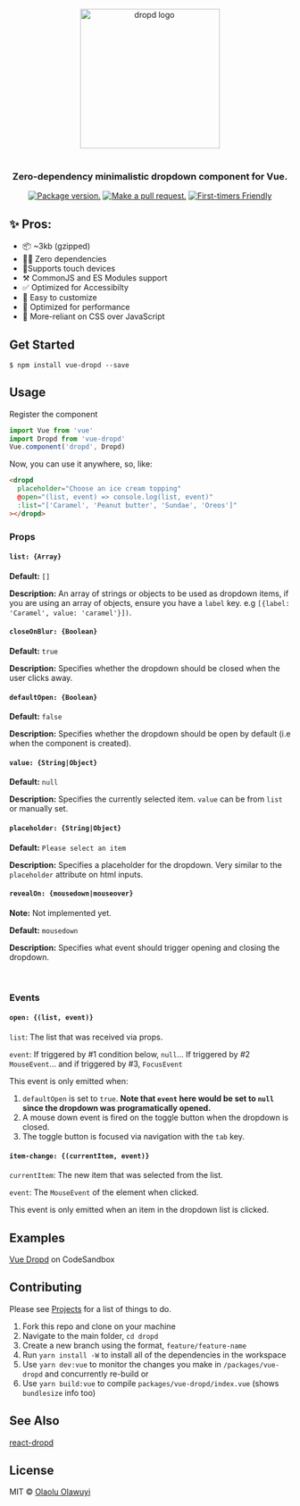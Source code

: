 <p align="center">
  <br />
  <br />
  <br />
  <img src="https://raw.githubusercontent.com/whizkydee/dropd/master/small-logo.png?token=AIObqio0F4tIzhx-8XPxtMtiKgagz1Kbks5cu7UawA%3D%3D" width="250" height="auto" alt="dropd logo" align="center" />
  <br />
  <br />
  <h3 align="center">️️️Zero-dependency minimalistic dropdown component for Vue.</h3>

  <p align="center">
  <a href="https://npm.im/vue-dropd"><img src="https://img.shields.io/npm/v/vue-dropd.svg?color=brightgreen&style=flat-square" alt="Package version."></a>
  <a href="http://makeapullrequest.com"><img src="https://img.shields.io/badge/PR(s)-welcome-brightgreen.svg?style=flat-square" alt="Make a pull request."></a>
  <a href="http://www.firsttimersonly.com"><img src="https://img.shields.io/badge/first--timers--only-friendly-blue.svg?style=flat-square" alt="First-timers Friendly"></a>
  </p>
</p>

## ✨ Pros:

- 📦 ~3kb (gzipped)
- 🙅‍♂️ Zero dependencies
- 📱Supports touch devices
- ⚒ CommonJS and ES Modules support
- ✅ Optimized for Accessibilty
- 🌈 Easy to customize
- 🦄 Optimized for performance
- 💅 More-reliant on CSS over JavaScript

## Get Started

```
$ npm install vue-dropd --save
```

## Usage

Register the component

```js
import Vue from 'vue'
import Dropd from 'vue-dropd'
Vue.component('dropd', Dropd)
```

Now, you can use it anywhere, so, like:

```html
<dropd
  placeholder="Choose an ice cream topping"
  @open="(list, event) => console.log(list, event)"
  :list="['Caramel', 'Peanut butter', 'Sundae', 'Oreos']"
></dropd>
```

### Props

#### `list: {Array}`

**Default:** `[]`

**Description:** An array of strings or objects to be used as dropdown items, if you are using an array of objects, ensure you have a `label` key. e.g
`[{label: 'Caramel', value: 'caramel'}])`.

#### `closeOnBlur: {Boolean}`

**Default:** `true`

**Description:** Specifies whether the dropdown should be closed when the user
clicks away.

#### `defaultOpen: {Boolean}`

**Default:** `false`

**Description:** Specifies whether the dropdown should be open by default (i.e
when the component is created).

#### `value: {String|Object}`

**Default:** `null`

**Description:** Specifies the currently selected item. `value` can be from
`list` or manually set.

#### `placeholder: {String|Object}`

**Default:** `Please select an item`

**Description:** Specifies a placeholder for the dropdown. Very similar to the
`placeholder` attribute on html inputs.

#### `revealOn: {mousedown|mouseover}`

**Note:** Not implemented yet.

**Default:** `mousedown`

**Description:** Specifies what event should trigger opening and closing the
dropdown.

<br>

### Events

#### `open: {(list, event)}`

`list`: The list that was received via props.

`event`: If triggered by #1 condition below, `null`... If triggered by #2
`MouseEvent`... and if triggered by #3, `FocusEvent`

This event is only emitted when:

1. `defaultOpen` is set to `true`. **Note that `event` here would be set to
   `null` since the dropdown was programatically opened.**
1. A mouse down event is fired on the toggle button when the dropdown is closed.
1. The toggle button is focused via navigation with the `tab` key.

#### `item-change: {(currentItem, event)}`

`currentItem`: The new item that was selected from the list.

`event`: The `MouseEvent` of the element when clicked.

This event is only emitted when an item in the dropdown list is clicked.

## Examples

[Vue Dropd](https://codesandbox.io/s/kx874lpmxo?fontsize=14) on CodeSandbox

## Contributing

Please see [Projects](https://github.com/whizkydee/dropd/projects/1) for a list
of things to do.

1. Fork this repo and clone on your machine
1. Navigate to the main folder, `cd dropd`
1. Create a new branch using the format, `feature/feature-name`
1. Run `yarn install -W` to install all of the dependencies in the workspace
1. Use `yarn dev:vue` to monitor the changes you make in `/packages/vue-dropd`
   and concurrently re-build or
1. Use `yarn build:vue` to compile `packages/vue-dropd/index.vue` (shows
   `bundlesize` info too)

## See Also

[react-dropd](https://github.com/whizkydee/dropd/tree/master/packages/react-dropd)

## License

MIT © [Olaolu Olawuyi](https://twitter.com/mrolaolu)
